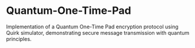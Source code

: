 # Quantum-One-Time-Pad
Implementation of a Quantum One-Time Pad encryption protocol using Quirk simulator, demonstrating secure message transmission with quantum principles.
